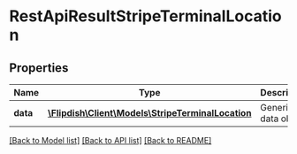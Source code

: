 # RestApiResultStripeTerminalLocation

## Properties
Name | Type | Description | Notes
------------ | ------------- | ------------- | -------------
**data** | [**\Flipdish\\Client\Models\StripeTerminalLocation**](StripeTerminalLocation.md) | Generic data object. | 

[[Back to Model list]](../README.md#documentation-for-models) [[Back to API list]](../README.md#documentation-for-api-endpoints) [[Back to README]](../README.md)


